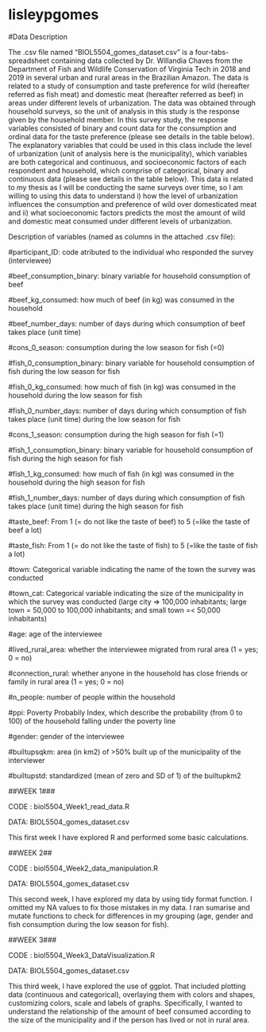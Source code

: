 # lisleypgomes

 #Data Description
 
  The .csv file named “BIOL5504_gomes_dataset.csv” is a four-tabs-spreadsheet containing data collected by Dr. Willandia Chaves from the Department of Fish and Wildlife Conservation of Virginia Tech in 2018 and 2019 in several urban and rural areas in the Brazilian Amazon. The data is related to a study of consumption and taste preference for wild (hereafter referred as fish meat) and domestic meat (hereafter referred as beef) in areas under different levels of urbanization. The data was obtained through household surveys, so the unit of analysis in this study is the response given by the household member. In this survey study, the response variables consisted of binary and count data for the consumption and ordinal data for the taste preference (please see details in the table below). The explanatory variables that could be used in this class include the level of urbanization (unit of analysis here is the municipality), which variables are both categorical and continuous, and socioeconomic factors of each respondent and household, which comprise of categorical, binary and continuous data (please see details in the table below). This data is related to my thesis as I will be conducting the same surveys over time, so I am willing to using this data to understand i) how the level of urbanization influences the consumption and preference of wild over domesticated meat and ii) what socioeconomic factors predicts the most the amount of wild and domestic meat consumed under different levels of urbanization.

Description of variables (named as columns in the attached .csv file):

#participant_ID: code atributed to the individual who responded the survey (interviewee)

#beef_consumption_binary: binary variable for household consumption of beef

#beef_kg_consumed: how much of beef (in kg) was consumed in the household

#beef_number_days: number of days during which consumption of beef takes place (unit time)

#cons_0_season: consumption during the low season for fish (=0)

#fish_0_consumption_binary: binary variable for household consumption of fish during the low season for fish

#fish_0_kg_consumed: how much of fish (in kg) was consumed in the household during the low season for fish

#fish_0_number_days: number of days during which consumption of fish takes place (unit time) during the low season for fish

#cons_1_season: consumption during the high season for fish (=1)

#fish_1_consumption_binary: binary variable for household consumption of fish during the high season for fish

#fish_1_kg_consumed: how much of fish (in kg) was consumed in the household during the high season for fish

#fish_1_number_days: number of days during which consumption of fish takes place (unit time) during the high season for fish

#taste_beef: From 1 (= do not like the taste of beef) to 5 (=like the taste of beef a lot)

#taste_fish: From 1 (= do not like the taste of fish) to 5 (=like the taste of fish a lot)

#town: Categorical variable indicating the name of the town the survey was conducted

#town_cat: Categorical variable indicating the size of the municipality in which the survey was conducted (large city => 100,000 inhabitants; large town = 50,000 to 100,000 inhabitants; and small town =< 50,000 inhabitants)

#age: age of the interviewee

#lived_rural_area: whether the interviewee migrated from rural area (1 = yes; 0 = no)

#connection_rural: whether anyone in the household has close friends or family in rural area (1 = yes; 0 = no)

#n_people: number of people within the household

#ppi: Poverty Probabily Index, which describe the probability (from 0 to 100) of the household falling under the poverty line

#gender: gender of the interviewee

#builtupsqkm: area (in km2) of >50% built up of the municipality of the interviewer

#builtupstd: standardized (mean of zero and SD of 1) of the builtupkm2




##WEEK 1###

CODE : biol5504_Week1_read_data.R 

DATA: BIOL5504_gomes_dataset.csv

This first week I have explored R and performed some basic calculations.

##WEEK 2##

CODE : biol5504_Week2_data_manipulation.R

DATA: BIOL5504_gomes_dataset.csv

This second week, I have explored my data by using tidy format function. I omitted my NA values to fix those mistakes in my data. I ran sumarise and mutate functions to check for differences in my grouping (age, gender and fish consumption during the low season for fish). 

##WEEK 3###

CODE : biol5504_Week3_DataVisualization.R 

DATA: BIOL5504_gomes_dataset.csv

This third week, I have explored the use of ggplot. That included plotting data (continuous and categorical), overlaying them with colors and shapes, customizing colors, scale and labels of graphs. Specifically, I wanted to understand the relationship of the amount of beef consumed according to the size of the municipality and if the person has lived or not in rural area. 

